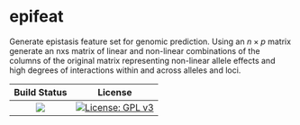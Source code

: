 # epifeat

Generate epistasis feature set for genomic prediction. Using an $n \times p$ matrix generate an nxs matrix of linear and non-linear combinations of the columns of the original matrix representing non-linear allele effects and high degrees of interactions within and across alleles and loci.

|**Build Status**|**License**|
|:--------------:|:---------:|
| <a href="https://github.com/jeffersonfparil/epifeat/actions"><img src="https://github.com/jeffersonfparil/epifeat/actions/workflows/rust.yml/badge.svg"></a> | [![License: GPL v3](https://img.shields.io/badge/License-GPLv3-blue.svg)](https://www.gnu.org/licenses/gpl-3.0) |